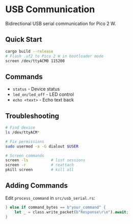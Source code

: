 # USB Communication

Bidirectional USB serial communication for Pico 2 W.

## Quick Start
```bash
cargo build --release
# Flash .uf2 to Pico 2 W in bootloader mode
screen /dev/ttyACM0 115200
```

## Commands
- `status` - Device status
- `led_on/led_off` - LED control
- `echo <text>` - Echo text back

## Troubleshooting
```bash
# Find device
ls /dev/ttyACM*

# Fix permissions
sudo usermod -a -G dialout $USER

# Screen commands
screen -ls          # list sessions
screen -r           # reattach
pkill screen        # kill all
```

## Adding Commands
Edit `process_command` in `src/usb_serial.rs`:
```rust
} else if command_bytes == b"your_command" {
    let _ = class.write_packet(b"Response\r\n").await;
}
``` 